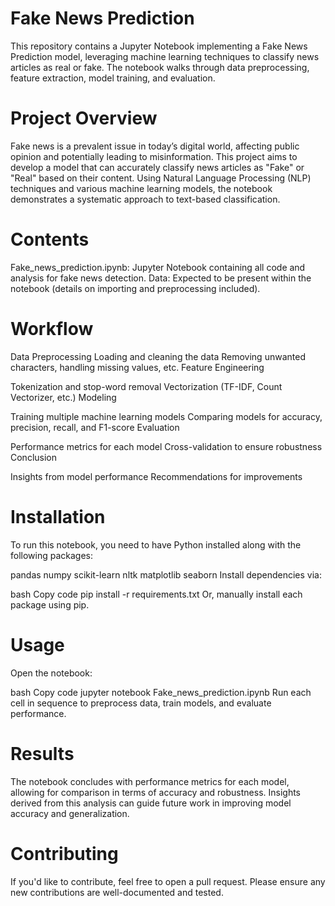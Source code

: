 # Fake News Prediction
This repository contains a Jupyter Notebook implementing a Fake News Prediction model, leveraging machine learning techniques to classify news articles as real or fake. The notebook walks through data preprocessing, feature extraction, model training, and evaluation.

# Project Overview
Fake news is a prevalent issue in today’s digital world, affecting public opinion and potentially leading to misinformation. This project aims to develop a model that can accurately classify news articles as "Fake" or "Real" based on their content. Using Natural Language Processing (NLP) techniques and various machine learning models, the notebook demonstrates a systematic approach to text-based classification.

# Contents
Fake_news_prediction.ipynb: Jupyter Notebook containing all code and analysis for fake news detection.
Data: Expected to be present within the notebook (details on importing and preprocessing included).

# Workflow
Data Preprocessing
Loading and cleaning the data
Removing unwanted characters, handling missing values, etc.
Feature Engineering

Tokenization and stop-word removal
Vectorization (TF-IDF, Count Vectorizer, etc.)
Modeling

Training multiple machine learning models
Comparing models for accuracy, precision, recall, and F1-score
Evaluation

Performance metrics for each model
Cross-validation to ensure robustness
Conclusion

Insights from model performance
Recommendations for improvements

# Installation
To run this notebook, you need to have Python installed along with the following packages:

pandas
numpy
scikit-learn
nltk
matplotlib
seaborn
Install dependencies via:

bash
Copy code
pip install -r requirements.txt
Or, manually install each package using pip.

# Usage
Open the notebook:

bash
Copy code
jupyter notebook Fake_news_prediction.ipynb
Run each cell in sequence to preprocess data, train models, and evaluate performance.

# Results
The notebook concludes with performance metrics for each model, allowing for comparison in terms of accuracy and robustness. Insights derived from this analysis can guide future work in improving model accuracy and generalization.

# Contributing
If you'd like to contribute, feel free to open a pull request. Please ensure any new contributions are well-documented and tested.


